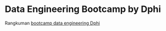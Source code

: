 # Data Engineering Bootcamp by Dphi

Rangkuman [bootcamp data engineering Dphi](https://dphi.tech/bootcamps/data-engineering)
